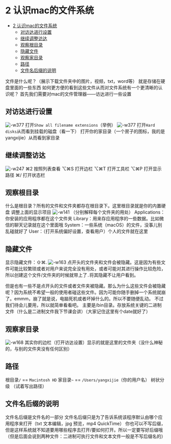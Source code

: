 # 2 认识mac的文件系统
- [2 认识mac的文件系统](#2-认识mac的文件系统)
  - [对访达进行设置](#对访达进行设置)
  - [继续调整访达](#继续调整访达)
  - [观察根目录](#观察根目录)
  - [隐藏文件](#隐藏文件)
  - [观察家目录](#观察家目录)
  - [路径](#路径)
  - [文件名后缀的说明](#文件名后缀的说明)

文件是什么呢？（展示下载文件夹中的图片，视频，txt，word等）
就是存储在硬盘里面的一些东西
如何更方便的看到这些文件从而对文件系统有一个更清晰的认识呢？
首先我们需要对mac的文件管理器——访达进行一些设置
## 对访达进行设置
![-w377](media/16023345749067/16102065476101.jpg)
打开`Show all filename extensions`（举例）
![-w377](media/16023345749067/16102066225601.jpg)
打开`Hard disks`从而看到挂载的磁盘（看一下）
打开你的家目录（一个房子的图标，我的是yangxijie）从而看到家目录

## 继续调整访达
![-w247](media/16023345749067/16102078622163.jpg)
⌘2 按照列表查看
⌥⌘S 打开边栏
⌥⌘T 打开工具栏
⌥⌘P 打开显示路径
⌘/ 打开状态栏
## 观察根目录
什么是根目录？所有的文件和文件夹都存在根目录下。这里根目录就是你的内置硬盘
调整上面的显示项目
![-w141](media/16023345749067/16102069338710.jpg)
（分别解释每个文件夹的用处）
Applications：你安装的应用程序都在这个文件夹
Library：用来存应用程序的一些数据。比如微信的聊天记录就在这个里面哦
System：一些系统（macOS）的文件，没事儿别乱碰就好了
User：（打开系统偏好设置，查看用户）个人的文件就在这里
## 隐藏文件
显示隐藏文件：⇧⌘. 
![-w163](media/16023345749067/16102084084301.jpg)
点开头的文件夹和文件会被隐藏。这是因为有些文件可能比较繁琐或者对用户来说完全没有用处，或者可能对其进行操作比较危险，所以创建这个文件/文件夹的时候就带上了`.`将其隐藏不让用户看到。

但是也有一些不是点开头的文件或者文件夹被隐藏。那么为什么这些文件会被隐藏呢？因为系统不希望一般的使用者碰这些文件。因为可能你随手删掉一个系统就崩了。emmm，崩了就是说，电脑死机或者坏掉什么的。所以不要随便乱动。
不过我们待会儿要用，所以就简单看看吧。
主要是/bin目录。存放系统关键的二进制文件（什么是二进制文件我下节课会讲）（大家记住这里有个date就好了）
## 观察家目录
![-w168](media/16023345749067/16102078075824.jpg)
其实你的边栏（打开访达设置）显示的就是这里的文件夹（没什么神秘的，与别的文件夹没有任何区别）
## 路径
根目录`/` == `Macintosh HD`
家目录`~` == `/Users/yangxijie`（你的用户名）
树状分级
（试着写出路径）
## 文件名后缀的说明
文件名后缀是文件名的一部分
文件名后缀只是为了告诉系统该程序默认由哪个应用程序来打开（txt 文本编辑，jpg 预览，mp4 QuickTime）
你也可以不写后缀，但是这样系统就不知道要用哪些程序去打开/要如何打开。所以一定要写好后缀哦（但是后面会说到两种文件：二进制可执行文件和文本文件一般是不写后缀名的）
